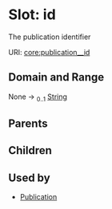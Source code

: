 
# Slot: id


The publication identifier

URI: [core:publication__id](http://w3id.org/ontogpt/core/publication__id)


## Domain and Range

None &#8594;  <sub>0..1</sub> [String](types/String.md)

## Parents


## Children


## Used by

 * [Publication](Publication.md)
